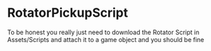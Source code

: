 # RotatorPickupScript
To be honest you really just need to download the Rotator Script in Assets/Scripts
and attach it to a game object and you should be fine
